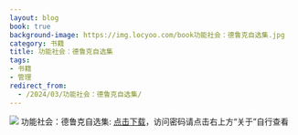 ```yaml
---
layout: blog
book: true
background-image: https://img.locyoo.com/book功能社会：德鲁克自选集.jpg
category: 书籍
title: 功能社会：德鲁克自选集
tags:
- 书籍
- 管理
redirect_from:
  - /2024/03/功能社会：德鲁克自选集/
---
```

![](https://img.locyoo.com/book功能社会：德鲁克自选集.jpg)
功能社会：德鲁克自选集: <a name = "ref1" href="https://url18.ctfile.com/f/50983618-1323174844-368693?p=3619">点击下载</a>，访问密码请点击右上方“关于”自行查看